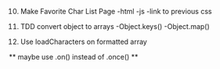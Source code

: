 <!-- 1. Do DDD   
    -search field
    -search button
    -example list item
    -Rick and Morty takes 20items per page
2. TDD Template Literal Function

3. Export makeHtml function 
4. make loadGallery function on gallery-components.js 

5. TDD query functions 
    (write filter to query)
    (write page to query)
    (read from query)

6. Create search-component.js
    -add eventListener 'submit'
        get search value from input
        create searchOptions object
        writeSearchToQuery
        update window.location.hash
        import search-component.js into index -->

<!-- 7. makeSearchURL function
    tdd -->

<!-- 
8. Make LoadQuery Function on index.js
    -called on window hashchange
    -readFromQuery(existingQuery)
    -makeSearchURL is called
    -fetch

9. Copy marty's code
 -->

10. Make Favorite Char List Page
    -html
    -js
    -link to previous css
    
11. TDD convert object to arrays
    -Object.keys()
    -Object.map()

12. Use loadCharacters on formatted array

** maybe use .on() instead of .once() **






